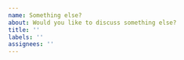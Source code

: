 ```yaml
---
name: Something else?
about: Would you like to discuss something else?
title: ''
labels: ''
assignees: ''
---
```


